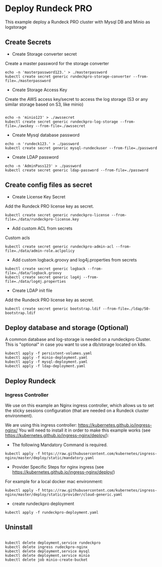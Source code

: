 # Deploy Rundeck PRO 

This example deploy a Rundeck PRO cluster with Mysql DB and Minio as logstorage

## Create Secrets 

* Create Storage converter secret

Create a master password for the storage converter

```
echo -n 'masterpassword123.' > ./masterpassword
kubectl create secret generic rundeckpro-storage-converter --from-file=./masterpassword

```

* Create Storage Access Key

Create the AWS access key/secret to access the log storage (S3 or any similar storage based on S3, like minio)
```

echo -n 'minio123' > ./awssecret
kubectl create secret generic rundeckpro-log-storage --from-file=./awskey --from-file=./awssecret
```

* Create Mysql database password

```
echo -n 'rundeck123.' > ./password
kubectl create secret generic mysql-rundeckuser --from-file=./password
```

* Create LDAP password

```
echo -n 'AdminPass123' > ./password
kubectl create secret generic ldap-password --from-file=./password
```


## Create config files as secret

* Create License Key Secret

Add the Rundeck PRO license key as secret.

```
kubectl create secret generic rundeckpro-license --from-file=./data/rundeckpro-license.key
```

* Add custom ACL from secrets

Custom acls

```
kubectl create secret generic rundeckpro-admin-acl --from-file=./data/admin-role.aclpolicy
```

* Add custom logback.groovy and log4j.properties from secrets


```
kubectl create secret generic logback --from-file=./data/logback.groovy
kubectl create secret generic log4j --from-file=./data/log4j.properties

```

* Create LDAP init file

Add the Rundeck PRO license key as secret.

```
kubectl create secret generic bootstrap.ldif --from-file=./ldap/50-bootstrap.ldif
```


## Deploy database and storage (Optional)

A common database and log-storage is needed on a rundeckpro Cluster.
This is "optional" in case you want to use a db/storage located on k8s.

```
kubectl apply -f persistent-volumes.yaml
kubectl apply -f minio-deployment.yaml
kubectl apply -f mysql-deployment.yaml
kubectl apply -f ldap-deployment.yaml

```

## Deploy Rundeck 

### Ingress Controller

We use on this example an Nginx ingress controller, which allows us to set the sticky sessions configuration
(that are needed on a Rundeck cluster environment).

We are using this ingress controller: https://kubernetes.github.io/ingress-nginx/ 
You will need to install it in order to make this example works (see https://kubernetes.github.io/ingress-nginx/deploy/):


* The following Mandatory Command is required.


```
kubectl apply -f https://raw.githubusercontent.com/kubernetes/ingress-nginx/master/deploy/static/mandatory.yaml

```

* Provider Specific Steps for nginx ingress (see https://kubernetes.github.io/ingress-nginx/deploy/)

For example for a local docker mac environment: 
```
kubectl apply -f https://raw.githubusercontent.com/kubernetes/ingress-nginx/master/deploy/static/provider/cloud-generic.yaml

```
* create rundeckpro deployment


```
kubectl apply -f rundeckpro-deployment.yaml

```


## Uninstall 

```

kubectl delete deployment,service rundeckpro
kubectl delete ingress rudeckpro-nginx
kubectl delete deployment,service mysql 
kubectl delete deployment,service minio 
kubectl delete job minio-create-bucket 



```